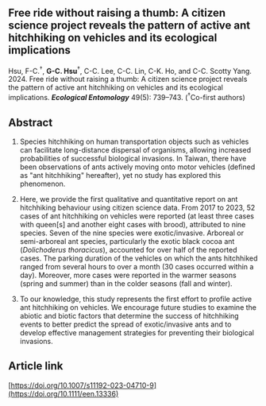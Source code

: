 ## Free ride without raising a thumb: A citizen science project reveals the pattern of active ant hitchhiking on vehicles and its ecological implications

Hsu, F-C.<sup>†</sup>, __G-C. Hsu__<sup>†</sup>, C-C. Lee, C-C. Lin, C-K. Ho, and C-C. Scotty Yang. 2024. Free ride without raising a thumb: A citizen science project reveals the pattern of active ant hitchhiking on vehicles and its ecological implications. __*Ecological Entomology*__ 49(5): 739–743. (<sup>†</sup>Co-first authors)

## Abstract

1. Species hitchhiking on human transportation objects such as vehicles can facilitate long-distance dispersal of organisms, allowing increased probabilities of successful biological invasions. In Taiwan, there have been observations of ants actively moving onto motor vehicles (defined as "ant hitchhiking" hereafter), yet no study has explored this phenomenon.

2. Here, we provide the first qualitative and quantitative report on ant hitchhiking behaviour using citizen science data. From 2017 to 2023, 52 cases of ant hitchhiking on vehicles were reported (at least three cases with queen[s] and another eight cases with brood), attributed to nine species. Seven of the nine species were exotic/invasive. Arboreal or semi-arboreal ant species, particularly the exotic black cocoa ant (_Dolichoderus thoracicus_), accounted for over half of the reported cases. The parking duration of the vehicles on which the ants hitchhiked ranged from several hours to over a month (30 cases occurred within a day). Moreover, more cases were reported in the warmer seasons (spring and summer) than in the colder seasons (fall and winter).

3. To our knowledge, this study represents the first effort to profile active ant hitchhiking on vehicles. We encourage future studies to examine the abiotic and biotic factors that determine the success of hitchhiking events to better predict the spread of exotic/invasive ants and to develop effective management strategies for preventing their biological invasions.

## Article link

[https://doi.org/10.1007/s11192-023-04710-9](https://doi.org/10.1111/een.13336)
